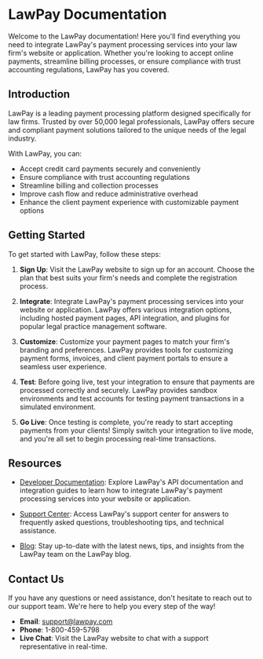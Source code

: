 # LawPay Documentation

Welcome to the LawPay documentation! Here you'll find everything you need to integrate LawPay's payment processing services into your law firm's website or application. Whether you're looking to accept online payments, streamline billing processes, or ensure compliance with trust accounting regulations, LawPay has you covered.

## Introduction

LawPay is a leading payment processing platform designed specifically for law firms. Trusted by over 50,000 legal professionals, LawPay offers secure and compliant payment solutions tailored to the unique needs of the legal industry.

With LawPay, you can:

- Accept credit card payments securely and conveniently
- Ensure compliance with trust accounting regulations
- Streamline billing and collection processes
- Improve cash flow and reduce administrative overhead
- Enhance the client payment experience with customizable payment options

## Getting Started

To get started with LawPay, follow these steps:

1. **Sign Up**: Visit the LawPay website to sign up for an account. Choose the plan that best suits your firm's needs and complete the registration process.

2. **Integrate**: Integrate LawPay's payment processing services into your website or application. LawPay offers various integration options, including hosted payment pages, API integration, and plugins for popular legal practice management software.

3. **Customize**: Customize your payment pages to match your firm's branding and preferences. LawPay provides tools for customizing payment forms, invoices, and client payment portals to ensure a seamless user experience.

4. **Test**: Before going live, test your integration to ensure that payments are processed correctly and securely. LawPay provides sandbox environments and test accounts for testing payment transactions in a simulated environment.

5. **Go Live**: Once testing is complete, you're ready to start accepting payments from your clients! Simply switch your integration to live mode, and you're all set to begin processing real-time transactions.

## Resources

- [Developer Documentation](https://developer.lawpay.com/): Explore LawPay's API documentation and integration guides to learn how to integrate LawPay's payment processing services into your website or application.

- [Support Center](https://support.lawpay.com/): Access LawPay's support center for answers to frequently asked questions, troubleshooting tips, and technical assistance.

- [Blog](https://blog.lawpay.com/): Stay up-to-date with the latest news, tips, and insights from the LawPay team on the LawPay blog.

## Contact Us

If you have any questions or need assistance, don't hesitate to reach out to our support team. We're here to help you every step of the way!

- **Email**: support@lawpay.com
- **Phone**: 1-800-459-5798
- **Live Chat**: Visit the LawPay website to chat with a support representative in real-time.
